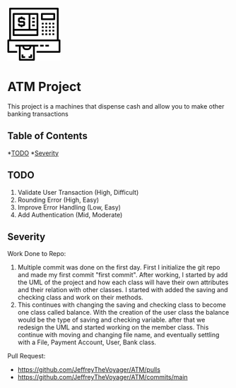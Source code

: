 ![alt text](https://github.com/JeffreyTheVoyager/CEN-3078-Project/blob/main/atm-svgrepo-com.svg?raw=true)

# ATM Project

This project is a machines that dispense cash and allow you to make other banking transactions

## Table of Contents

*[TODO](#todo)
*[Severity](#severity)

## TODO

1. Validate User Transaction (High, Difficult)
2. Rounding Error (High, Easy)
3. Improve Error Handling (Low, Easy)
4. Add Authentication (Mid, Moderate)

## Severity

Work Done to Repo:

1. Multiple commit was done on the first day. First I initialize the git repo and made my first commit "first commit".
   After working, I started by add the UML of the project and how each class will have their own attributes and their
   relation with other classes. I started with added the saving and checking class and work on their methods.
2. This continues with changing the saving and checking class to become one class called balance. With the creation of
   the user class the balance would be the type of saving and checking variable. after that we redesign the UML and
   started working on the member class. This continue with moving and changing file name, and eventually settling with a
   File, Payment Account, User, Bank class.

Pull Request:

* https://github.com/JeffreyTheVoyager/ATM/pulls
* https://github.com/JeffreyTheVoyager/ATM/commits/main


